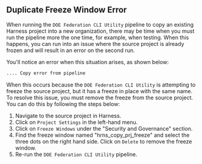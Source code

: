 ## Duplicate Freeze Window Error

When running the `DOE Federation CLI Utility` pipeline to copy an existing Harness project into a new organization, there may be time when you must run the pipeline more the one time, for example, when testing.  When this happens, you can run into an issue where the source project is already frozen and will result in an error on the second run. 

You'll notice an error when this situation arises, as shown below:

```bash
.... Copy error from pipeline
```

When this occurs because the `DOE Federation CLI Utility` is attempting to freeze the source project, but it has a freeze in place with the same name. To resolve this issue, you must remove the freeze from the source project.  You can do this by following the steps below:

1. Navigate to the source project in Harness.
2. Click on `Project Settings` in the left-hand menu.
3. Click on `Freeze Windows` under the "Security and Governance" section.
4. Find the freeze window named "hrns_copy_prj_freeze" and select the three dots on the right hand side.  Click on `Delete` to remove the freeze window.
5. Re-run the `DOE Federation CLI Utility` pipeline.

